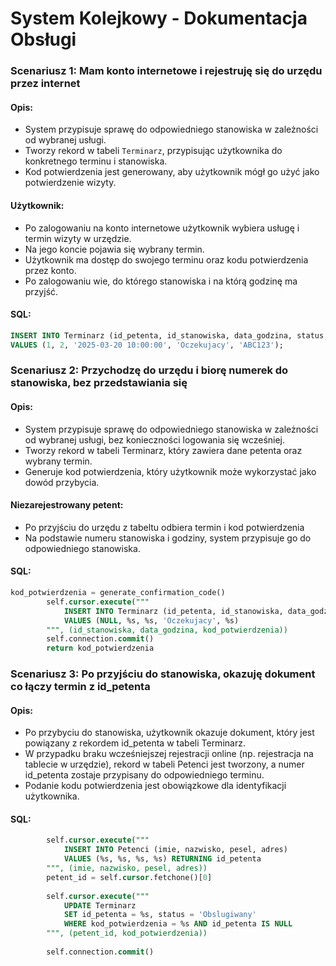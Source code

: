 # System Kolejkowy - Dokumentacja Obsługi

### Scenariusz 1: Mam konto internetowe i rejestruję się do urzędu przez internet

#### Opis:
- System przypisuje sprawę do odpowiedniego stanowiska w zależności od wybranej usługi.
- Tworzy rekord w tabeli `Terminarz`, przypisując użytkownika do konkretnego terminu i stanowiska.
- Kod potwierdzenia jest generowany, aby użytkownik mógł go użyć jako potwierdzenie wizyty.

#### Użytkownik:
- Po zalogowaniu na konto internetowe użytkownik wybiera usługę i termin wizyty w urzędzie.
- Na jego koncie pojawia się wybrany termin.
- Użytkownik ma dostęp do swojego terminu oraz kodu potwierdzenia przez konto.
- Po zalogowaniu wie, do którego stanowiska i na którą godzinę ma przyjść.

#### SQL:
```sql
INSERT INTO Terminarz (id_petenta, id_stanowiska, data_godzina, status, kod_potwierdzenia)
VALUES (1, 2, '2025-03-20 10:00:00', 'Oczekujacy', 'ABC123');
```

### Scenariusz 2: Przychodzę do urzędu i biorę numerek do stanowiska, bez przedstawiania się

#### Opis:
- System przypisuje sprawę do odpowiedniego stanowiska w zależności od wybranej usługi, bez konieczności logowania się wcześniej.
- Tworzy rekord w tabeli Terminarz, który zawiera dane petenta oraz wybrany termin.
- Generuje kod potwierdzenia, który użytkownik może wykorzystać jako dowód przybycia.

#### Niezarejestrowany petent:

- Po przyjściu do urzędu z tabeltu odbiera termin i kod potwierdzenia
- Na podstawie numeru stanowiska i godziny, system przypisuje go do odpowiedniego stanowiska.

#### SQL:
```sql
kod_potwierdzenia = generate_confirmation_code()
        self.cursor.execute("""
            INSERT INTO Terminarz (id_petenta, id_stanowiska, data_godzina, status, kod_potwierdzenia)
            VALUES (NULL, %s, %s, 'Oczekujacy', %s)
        """, (id_stanowiska, data_godzina, kod_potwierdzenia))
        self.connection.commit()
        return kod_potwierdzenia
```


### Scenariusz 3: Po przyjściu do stanowiska, okazuję dokument co łączy termin z id_petenta

#### Opis:

- Po przybyciu do stanowiska, użytkownik okazuje dokument, który jest powiązany z rekordem id_petenta w tabeli Terminarz.
- W przypadku braku wcześniejszej rejestracji online (np. rejestracja na tablecie w urzędzie), rekord w tabeli Petenci jest tworzony, a numer id_petenta zostaje przypisany do odpowiedniego terminu.
- Podanie kodu potwierdzenia jest obowiązkowe dla identyfikacji użytkownika.

#### SQL:
```sql
        self.cursor.execute("""
            INSERT INTO Petenci (imie, nazwisko, pesel, adres)
            VALUES (%s, %s, %s, %s) RETURNING id_petenta
        """, (imie, nazwisko, pesel, adres))
        petent_id = self.cursor.fetchone()[0]
        
        self.cursor.execute("""
            UPDATE Terminarz
            SET id_petenta = %s, status = 'Obslugiwany'
            WHERE kod_potwierdzenia = %s AND id_petenta IS NULL
        """, (petent_id, kod_potwierdzenia))
        
        self.connection.commit()
```



